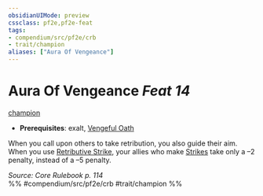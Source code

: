 ```yaml
---
obsidianUIMode: preview
cssclass: pf2e,pf2e-feat
tags:
- compendium/src/pf2e/crb
- trait/champion
aliases: ["Aura Of Vengeance"]
---
```

# Aura Of Vengeance  *Feat 14*  
[champion](/rules/traits/champion.md)  

- **Prerequisites**: exalt, [Vengeful Oath](/compendium/feats/vengeful-oath.md)

When you call upon others to take retribution, you also guide their aim. When you use [Retributive Strike](/rules/actions/retributive-strike.md), your allies who make [Strikes](/rules/actions/strike.md) take only a –2 penalty, instead of a –5 penalty.

*Source: Core Rulebook p. 114*  
%% #compendium/src/pf2e/crb #trait/champion %%